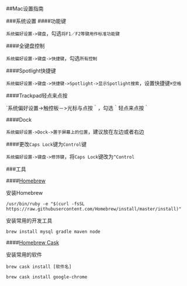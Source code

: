 ##Mac设置指南

###系统设置
####功能键

`系统偏好设置->键盘`，勾选`将F1／F2等键用作标准功能键`

####全键盘控制

`系统偏好设置->键盘->快捷键`，勾选`所有控制`

####Spotlight快捷键

`系统偏好设置->键盘->快捷键->Spotlight->显示Spotlight搜索`，设置快捷键`⌘空格`

####Trackpad轻点来点按

`系统偏好设置->触控板－>光标与点按｀，勾选｀轻点来点按｀

####Dock

`系统偏好设置->Dock->置于屏幕上的位置`，建议放在左边或者右边

####更改`Caps Lock`键为`Control`键

`系统偏好设置->键盘->修饰键`，将`Caps Lock`键改为`^Control`

###工具

####[Homebrew]

安装Homebrew

```
/usr/bin/ruby -e "$(curl -fsSL https://raw.githubusercontent.com/Homebrew/install/master/install)"
```

安装常用的开发工具

```
brew install mysql gradle maven node
```
####[Homebrew Cask]

安装常用的软件

```
brew cask install [软件名]
```
```
brew cask install google-chrome 
```

[Homebrew]: http://brew.sh/
[Homebrew Cask]: http://caskroom.io/